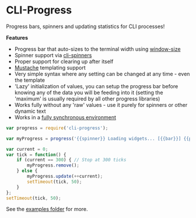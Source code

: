 CLI-Progress
============
Progress bars, spinners and updating statistics for CLI processes!


**Features**

* Progress bar that auto-sizes to the terminal width using [window-size](https://github.com/jonschlinkert/window-size)
* Spinner support via [cli-spinners](https://github.com/sindresorhus/cli-spinners)
* Proper support for clearing up after itself
* [Mustache](https://github.com/janl/mustache.js) templating support
* Very simple syntax where any setting can be changed at any time - even the template
* 'Lazy' initialization of values, you can setup the progress bar before knowing any of the data you will be feeding into it (setting the 'maximum' is usually required by all other progress libraries)
* Works fully without any 'raw' values - use it purely for spinners or other dynamic text
* Works in a [fully synchronous environment](examples/throttling-sync.js)


```javascript
var progress = require('cli-progress');

var myProgress = progress('{{spinner}} Loading widgets... [{{bar}}] {{percent}}%', {max: 300});

var current = 0;
var tick = function() {
	if (current == 300) { // Stop at 300 ticks
		myProgress.remove();
	} else {
		myProgress.update(++current);
		setTimeout(tick, 50);
	}
};
setTimeout(tick, 50);
```

See the [examples folder](examples/) for more.
